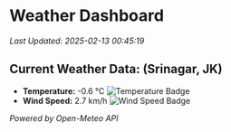 
# Weather Dashboard

_Last Updated: 2025-02-13 00:45:19_

## Current Weather Data: (Srinagar, JK)
- **Temperature:** -0.6 °C ![Temperature Badge](https://img.shields.io/badge/Temperature-Low%20Temp-blue)
- **Wind Speed:** 2.7 km/h ![Wind Speed Badge](https://img.shields.io/badge/Wind%20Speed-Light%20Wind-blue)

*Powered by Open-Meteo API*
